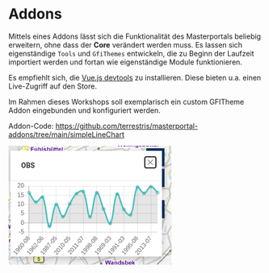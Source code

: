 # Addons

Mittels eines Addons lässt sich die Funktionalität des Masterportals beliebig erweitern, ohne dass der **Core** verändert werden muss. Es lassen sich eigenständige `Tools` und `GfiThemes` entwickeln, die zu Beginn der Laufzeit importiert werden und fortan wie eigenständige Module funktionieren.  

Es empfiehlt sich, die  [Vue.js devtools](https://github.com/vuejs/devtools) zu installieren. Diese bieten u.a. einen Live-Zugriff auf den Store.  

Im Rahmen dieses Workshops soll exemplarisch ein custom GFITheme Addon eingebunden und konfiguriert werden.  

Addon-Code: https://github.com/terrestris/masterportal-addons/tree/main/simpleLineChart

![npm Logo](../assets/chart.png)